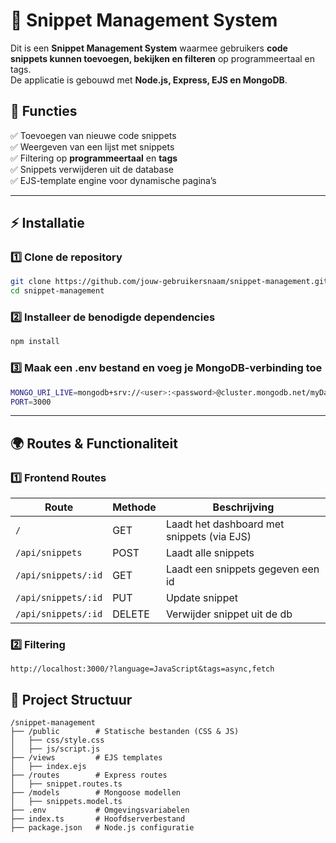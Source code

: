 # 🚀 Snippet Management System

Dit is een **Snippet Management System** waarmee gebruikers **code snippets kunnen toevoegen, bekijken en filteren** op programmeertaal en tags.  
De applicatie is gebouwd met **Node.js, Express, EJS en MongoDB**.  

## 📌 Functies  
✅ Toevoegen van nieuwe code snippets  
✅ Weergeven van een lijst met snippets  
✅ Filtering op **programmeertaal** en **tags**  
✅ Snippets verwijderen uit de database  
✅ EJS-template engine voor dynamische pagina’s  

---

## ⚡ Installatie  

### 1️⃣ **Clone de repository**
```sh
git clone https://github.com/jouw-gebruikersnaam/snippet-management.git
cd snippet-management
```
### 2️⃣ **Installeer de benodigde dependencies**
```sh
npm install
```
### 3️⃣ **Maak een .env bestand en voeg je MongoDB-verbinding toe**
```sh
MONGO_URI_LIVE=mongodb+srv://<user>:<password>@cluster.mongodb.net/myDatabase
PORT=3000
```

---
## 🌍 Routes & Functionaliteit

### 1️⃣ **Frontend Routes**
| Route               | Methode | Beschrijving                                                         |
|---------------------|---------|----------------------------------------------------------------------|
| `/`                 | GET     | Laadt het dashboard met snippets (via EJS)                           |
| `/api/snippets` | POST     | Laadt alle snippets |
| `/api/snippets/:id` | GET     | Laadt een snippets gegeven een id |
| `/api/snippets/:id` | PUT     | Update snippet |
| `/api/snippets/:id` | DELETE     | Verwijder snippet uit de db |

### 2️⃣ **Filtering**
```
http://localhost:3000/?language=JavaScript&tags=async,fetch
```

## 📂 Project Structuur
```
/snippet-management
├── /public        # Statische bestanden (CSS & JS)
│   ├── css/style.css
│   ├── js/script.js
├── /views         # EJS templates
│   ├── index.ejs
├── /routes        # Express routes
│   ├── snippet.routes.ts
├── /models        # Mongoose modellen
│   ├── snippets.model.ts
├── .env           # Omgevingsvariabelen
├── index.ts       # Hoofdserverbestand
├── package.json   # Node.js configuratie
```